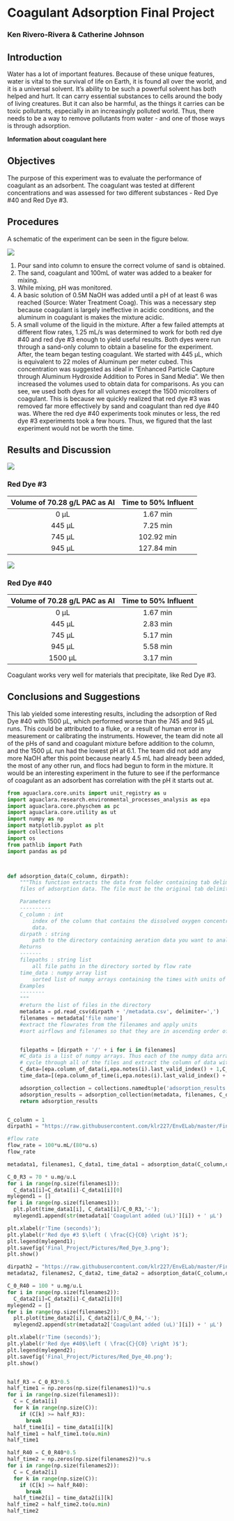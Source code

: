 # Coagulant Adsorption Final Project  
### Ken Rivero-Rivera & Catherine Johnson  

## Introduction  
Water has a lot of important features. Because of these unique features, water is vital to the survival of life on Earth, it is found all over the world, and it is a universal solvent. It’s ability to be such a powerful solvent has both helped and hurt. It can carry essential substances to cells around the body of living creatures. But it can also be harmful, as the things it carries can be toxic pollutants, especially in an increasingly polluted world. Thus, there needs to be a way to remove pollutants from water - and one of those ways is through adsorption.

**Information about coagulant here**

## Objectives  
The purpose of this experiment was to evaluate the performance of coagulant as an adsorbent. The coagulant was tested at different concentrations and was assessed for two different substances - Red Dye #40 and Red Dye #3.
## Procedures  
A schematic of the experiment can be seen in the figure below.

![](https://github.com/klr227/EnvELab/blob/master/Final_Project/Pictures/AddingSandColumn.JPG)   

1. Pour sand into column to ensure the correct volume of sand is obtained.  
2. The sand, coagulant and 100mL of water was added to a beaker for mixing.  
3. While mixing, pH was monitored.  
4. A basic solution of 0.5M NaOH was added until a pH of at least 6 was reached (Source: Water Treatment Coag). This was a necessary step because coagulant is largely ineffective in acidic conditions, and the aluminum in coagulant is makes the mixture acidic.  
5. A small volume of the liquid in the mixture.
After a few failed attempts at different flow rates, 1.25 mL/s was determined to work for both red dye #40 and red dye #3 enough to yield useful results. Both dyes were run through a sand-only column to obtain a baseline for the experiment. After, the team began testing coagulant. We started with 445 μL, which is equivalent to 22 moles of Aluminum per meter cubed. This concentration was suggested as ideal in “Enhanced Particle Capture through Aluminum Hydroxide Addition to Pores in Sand Media”. We then increased the volumes used to obtain data for comparisons. As you can see, we used both dyes for all volumes except the 1500 microliters of coagulant. This is because we quickly realized that red dye #3 was removed far more effectively by sand and coagulant than red dye #40 was. Where the red dye #40 experiments took minutes or less, the red dye #3 experiments took a few hours. Thus, we figured that the last experiment would not be worth the time.

## Results and Discussion  
![](https://github.com/klr227/EnvELab/blob/master/Final_Project/Pictures/Final_Dye_3.png)  
### Red Dye #3
|Volume of 70.28 g/L PAC as Al|Time to 50% Influent|
|:------------------------:|:-----------------------:|
|0 µL|1.67 min|
|445 µL|7.25 min|
|745 µL|102.92 min|
|945 µL|127.84 min|

![](https://github.com/klr227/EnvELab/blob/master/Final_Project/Pictures/Red_Dye_40.png)  

### Red Dye #40
|Volume of 70.28 g/L PAC as Al|Time to 50% Influent|
|:------------------------:|:-----------------------:|
|0 µL|1.67 min|
|445 µL|2.83 min|
|745 µL|5.17 min|
|945 µL|5.58 min|
|1500 µL|3.17 min|


Coagulant works very well for materials that precipitate, like Red Dye #3.  

## Conclusions and Suggestions  

This lab yielded some interesting results, including the adsorption of Red Dye #40 with 1500 μL, which performed worse than the 745 and 945 μL runs. This could be attributed to a fluke, or a result of human error in measurement or calibrating the instruments. However, the team did note all of the pHs of sand and coagulant mixture before addition to the column, and the 1500 μL run had the lowest pH at 6.1. The team did not add any more NaOH after this point because nearly 4.5 mL had already been added, the most of any other run, and flocs had begun to form in the mixture. It would be an interesting experiment in the future to see if the performance of coagulant as an adsorbent has correlation with the pH it starts out at.  

```python
from aguaclara.core.units import unit_registry as u
import aguaclara.research.environmental_processes_analysis as epa
import aguaclara.core.physchem as pc
import aguaclara.core.utility as ut
import numpy as np
import matplotlib.pyplot as plt
import collections
import os
from pathlib import Path
import pandas as pd



def adsorption_data(C_column, dirpath):
    """This function extracts the data from folder containing tab delimited
    files of adsorption data. The file must be the original tab delimited file.

    Parameters
    ----------
    C_column : int
        index of the column that contains the dissolved oxygen concentration
        data.
    dirpath : string
        path to the directory containing aeration data you want to analyze
    Returns
    -------
    filepaths : string list
        all file paths in the directory sorted by flow rate
    time_data : numpy array list
        sorted list of numpy arrays containing the times with units of seconds
    Examples
    --------
    """
    #return the list of files in the directory
    metadata = pd.read_csv(dirpath + '/metadata.csv', delimiter=',')
    filenames = metadata['file name']
    #extract the flowrates from the filenames and apply units
    #sort airflows and filenames so that they are in ascending order of flow rates


    filepaths = [dirpath + '/' + i for i in filenames]
    #C_data is a list of numpy arrays. Thus each of the numpy data arrays can have different lengths to accommodate short and long experiments
    # cycle through all of the files and extract the column of data with oxygen concentrations and the times
    C_data=[epa.column_of_data(i,epa.notes(i).last_valid_index() + 1,C_column,-1,'mg/L') for i in filepaths]
    time_data=[(epa.column_of_time(i,epa.notes(i).last_valid_index() + 1,-1)).to(u.s) for i in filepaths]

    adsorption_collection = collections.namedtuple('adsorption_results','metadata filenames C_data time_data')
    adsorption_results = adsorption_collection(metadata, filenames, C_data, time_data)
    return adsorption_results


C_column = 1
dirpath1 = "https://raw.githubusercontent.com/klr227/EnvELab/master/Final_Project/Final_3_Data"

#flow rate
flow_rate = 100*u.mL/(80*u.s)
flow_rate

metadata1, filenames1, C_data1, time_data1 = adsorption_data(C_column,dirpath1)

C_0_R3 = 70 * u.mg/u.L
for i in range(np.size(filenames1)):
  C_data1[i]=C_data1[i]-C_data1[i][0]
mylegend1 = []
for i in range(np.size(filenames1)):
  plt.plot(time_data1[i], C_data1[i]/C_0_R3,'-');
  mylegend1.append(str(metadata1['Coagulant added (uL)'][i]) + ' µL')

plt.xlabel(r'Time (seconds)');
plt.ylabel(r'Red dye #3 $\left ( \frac{C}{C0} \right )$');
plt.legend(mylegend1);
plt.savefig('Final_Project/Pictures/Red_Dye_3.png');
plt.show()

dirpath2 = "https://raw.githubusercontent.com/klr227/EnvELab/master/Final_Project/Final_40_Data"
metadata2, filenames2, C_data2, time_data2 = adsorption_data(C_column,dirpath2)

C_0_R40 = 100 * u.mg/u.L
for i in range(np.size(filenames2)):
  C_data2[i]=C_data2[i]-C_data2[i][0]
mylegend2 = []
for i in range(np.size(filenames2)):
  plt.plot(time_data2[i], C_data2[i]/C_0_R4,'-');
  mylegend2.append(str(metadata2['Coagulant added (uL)'][i]) + ' µL')

plt.xlabel(r'Time (seconds)');
plt.ylabel(r'Red dye #40$\left ( \frac{C}{C0} \right )$');
plt.legend(mylegend2);
plt.savefig('Final_Project/Pictures/Red_Dye_40.png');
plt.show()


half_R3 = C_0_R3*0.5
half_time1 = np.zeros(np.size(filenames1))*u.s
for i in range(np.size(filenames1)):
  C = C_data1[i]
  for k in range(np.size(C)):
    if (C[k] >= half_R3):
      break
  half_time1[i] = time_data1[i][k]
half_time1 = half_time1.to(u.min)
half_time1

half_R40 = C_0_R40*0.5
half_time2 = np.zeros(np.size(filenames2))*u.s
for i in range(np.size(filenames2)):
  C = C_data2[i]
  for k in range(np.size(C)):
    if (C[k] >= half_R40):
      break
  half_time2[i] = time_data2[i][k]
half_time2 = half_time2.to(u.min)
half_time2
